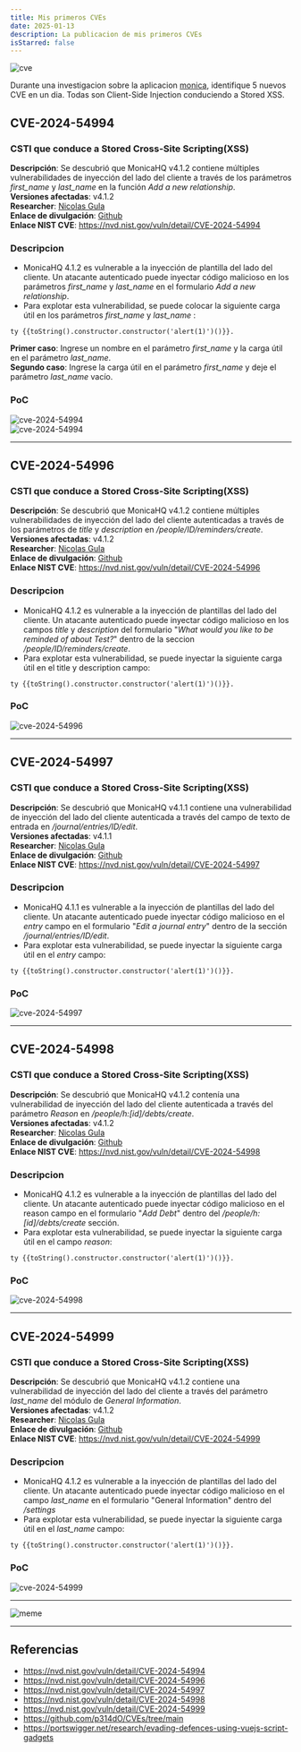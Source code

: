 ```yaml
---
title: Mis primeros CVEs
date: 2025-01-13
description: La publicacion de mis primeros CVEs
isStarred: false
---
```



![cve](1.png)

Durante una investigacion sobre la aplicacion [monica](https://hub.docker.com/_/monica), identifique 5 nuevos CVE en un dia. Todas son Client-Side Injection conduciendo a Stored XSS.

## CVE-2024-54994
### CSTI que conduce a Stored Cross-Site Scripting(XSS)

**Descripción**: Se descubrió que MonicaHQ v4.1.2 contiene múltiples vulnerabilidades de inyección del lado del cliente a través de los parámetros *first_name* y *last_name* en la función *Add a new relationship*.  
**Versiones afectadas**: v4.1.2  
**Researcher**: [Nicolas Gula](https://www.linkedin.com/in/nicolasgula/)  
**Enlace de divulgación**: [Github](https://github.com/p314dO/CVEs/tree/main/CVE-2024-54994)  
**Enlace NIST CVE**: https://nvd.nist.gov/vuln/detail/CVE-2024-54994 

### Descripcion

- MonicaHQ 4.1.2 es vulnerable a la inyección de plantilla del lado del cliente. Un atacante autenticado puede inyectar código malicioso en los parámetros *first_name* y *last_name* en el formulario *Add a new relationship*.
- Para explotar esta vulnerabilidad, se puede colocar la siguiente carga útil en los parámetros *first_name* y *last_name* : 

```
ty {{toString().constructor.constructor('alert(1)')()}}. 
```

**Primer caso**: Ingrese un nombre en el parámetro *first_name* y la carga útil en el parámetro *last_name*.  
**Segundo caso**: Ingrese la carga útil en el parámetro *first_name* y deje el parámetro *last_name* vacío. 

### PoC

![cve-2024-54994](first_case.gif)   
![cve-2024-54994](second_case.gif)

---

## CVE-2024-54996
### CSTI que conduce a Stored Cross-Site Scripting(XSS)

**Descripción**: Se descubrió que MonicaHQ v4.1.2 contiene múltiples vulnerabilidades de inyección del lado del cliente autenticadas a través de los parámetros de *title* y *description* en */people/ID/reminders/create*.  
**Versiones afectadas**: v4.1.2  
**Researcher**: [Nicolas Gula](https://www.linkedin.com/in/nicolasgula/)  
**Enlace de divulgación**: [Github](https://github.com/p314dO/CVEs/tree/main/CVE-2024-54996)  
**Enlace NIST CVE**: https://nvd.nist.gov/vuln/detail/CVE-2024-54996

### Descripcion

- MonicaHQ 4.1.2 es vulnerable a la inyección de plantillas del lado del cliente. Un atacante autenticado puede inyectar código malicioso en los campos *title*  y *description* del formulario "*What would you like to be reminded of about Test?*"  dentro de la seccion */people/ID/reminders/create*. 
- Para explotar esta vulnerabilidad, se puede inyectar la siguiente carga útil en el title y description campo: 

```
ty {{toString().constructor.constructor('alert(1)')()}}. 
```

### PoC

![cve-2024-54996](PoC.gif)

---

## CVE-2024-54997
### CSTI que conduce a Stored Cross-Site Scripting(XSS)

**Descripción**: Se descubrió que MonicaHQ v4.1.1 contiene una vulnerabilidad de inyección del lado del cliente autenticada a través del campo de texto de entrada en */journal/entries/ID/edit*.  
**Versiones afectadas**: v4.1.1  
**Researcher**: [Nicolas Gula](https://www.linkedin.com/in/nicolasgula/)  
**Enlace de divulgación**: [Github](https://github.com/p314dO/CVEs/tree/main/CVE-2024-54997)  
**Enlace NIST CVE**: https://nvd.nist.gov/vuln/detail/CVE-2024-54997

### Descripcion

- MonicaHQ 4.1.1 es vulnerable a la inyección de plantillas del lado del cliente. Un atacante autenticado puede inyectar código malicioso en el *entry* campo en el formulario "*Edit a journal entry*" dentro de la sección */journal/entries/ID/edit*. 
- Para explotar esta vulnerabilidad, se puede inyectar la siguiente carga útil en el *entry* campo: 

```
ty {{toString().constructor.constructor('alert(1)')()}}.  
```

### PoC

![cve-2024-54997](PoC2.gif)

---

## CVE-2024-54998
### CSTI que conduce a Stored Cross-Site Scripting(XSS)

**Descripción**: Se descubrió que MonicaHQ v4.1.2 contenía una vulnerabilidad de inyección del lado del cliente autenticada a través del parámetro *Reason* en */people/h:[id]/debts/create*.  
**Versiones afectadas**: v4.1.2  
**Researcher**: [Nicolas Gula](https://www.linkedin.com/in/nicolasgula/)  
**Enlace de divulgación**: [Github](https://github.com/p314dO/CVEs/tree/main/CVE-2024-54998)  
**Enlace NIST CVE**: https://nvd.nist.gov/vuln/detail/CVE-2024-54998

### Descripcion

- MonicaHQ 4.1.2 es vulnerable a la inyección de plantillas del lado del cliente. Un atacante autenticado puede inyectar código malicioso en el reason campo en el formulario "*Add Debt*" dentro del */people/h:[id]/debts/create* sección. 
- Para explotar esta vulnerabilidad, se puede inyectar la siguiente carga útil en el campo *reason*: 

```
ty {{toString().constructor.constructor('alert(1)')()}}.  
```

### PoC

![cve-2024-54998](Poc3.gif)

---

## CVE-2024-54999
### CSTI que conduce a Stored Cross-Site Scripting(XSS)

**Descripción**: Se descubrió que MonicaHQ v4.1.2 contiene una vulnerabilidad de inyección del lado del cliente a través del parámetro *last_name* del módulo de *General Information*.  
**Versiones afectadas**: v4.1.2  
**Researcher**: [Nicolas Gula](https://www.linkedin.com/in/nicolasgula/)  
**Enlace de divulgación**: [Github](https://github.com/p314dO/CVEs/tree/main/CVE-2024-54999)  
**Enlace NIST CVE**: https://nvd.nist.gov/vuln/detail/CVE-2024-54999

### Descripcion

- MonicaHQ 4.1.2 es vulnerable a la inyección de plantillas del lado del cliente. Un atacante autenticado puede inyectar código malicioso en el campo *last_name* en el formulario "General Information" dentro del */settings*
- Para explotar esta vulnerabilidad, se puede inyectar la siguiente carga útil en el *last_name* campo: 

```
ty {{toString().constructor.constructor('alert(1)')()}}.  
```

### PoC

![cve-2024-54999](Poc4.gif)

---- 

![meme](meme.jpg)


----

## Referencias

- https://nvd.nist.gov/vuln/detail/CVE-2024-54994
- https://nvd.nist.gov/vuln/detail/CVE-2024-54996
- https://nvd.nist.gov/vuln/detail/CVE-2024-54997
- https://nvd.nist.gov/vuln/detail/CVE-2024-54998
- https://nvd.nist.gov/vuln/detail/CVE-2024-54999
- https://github.com/p314dO/CVEs/tree/main
- https://portswigger.net/research/evading-defences-using-vuejs-script-gadgets